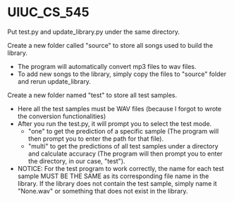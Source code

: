 # UIUC_CS_545

Put test.py and update_library.py under the same directory.

Create a new folder called "source" to store all songs used to build the library. 
  - The program will automatically convert mp3 files to wav files.
  - To add new songs to the library, simply copy the files to "source" folder and rerun update_library.
  
 Create a new folder named "test" to store all test samples.
  - Here all the test samples must be WAV files (because I forgot to wrote the conversion functionalities)
  - After you run the test.py, it will prompt you to select the test mode.
    - "one" to get the prediction of a specific sample (The program will then prompt you to enter the path for that file).
    - "multi" to get the predictions of all test samples under a directory and calculate accuracy (The program will then prompt you to enter the directory, in our case, "test").
  - NOTICE: For the test program to work correctly, the name for each test sample MUST BE THE SAME as its corresponding file name in the library. If the library does not contain the test sample, simply name it "None.wav" or something that does not exist in the library.
  
 
    
